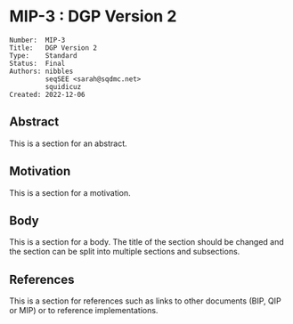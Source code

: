 # MIP-3 : DGP Version 2

```
Number:  MIP-3
Title:   DGP Version 2
Type:    Standard
Status:  Final
Authors: nibbles
         seqSEE <sarah@sqdmc.net>
         squidicuz
Created: 2022-12-06
```

## Abstract

This is a section for an abstract.

## Motivation

This is a section for a motivation.

## Body

This is a section for a body. The title of the section should be changed
and the section can be split into multiple sections and subsections.

## References

This is a section for references such as links to other documents (BIP, QIP or MIP)
or to reference implementations.